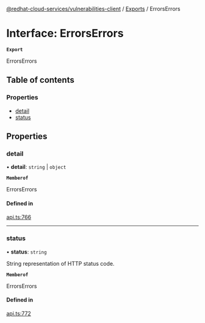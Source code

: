 [@redhat-cloud-services/vulnerabilities-client](../README.md) / [Exports](../modules.md) / ErrorsErrors

# Interface: ErrorsErrors

**`Export`**

ErrorsErrors

## Table of contents

### Properties

- [detail](ErrorsErrors.md#detail)
- [status](ErrorsErrors.md#status)

## Properties

### detail

• **detail**: `string` \| `object`

**`Memberof`**

ErrorsErrors

#### Defined in

[api.ts:766](https://github.com/RedHatInsights/javascript-clients/blob/main/packages/vulnerabilities/git-api/api.ts#L766)

___

### status

• **status**: `string`

String representation of HTTP status code.

**`Memberof`**

ErrorsErrors

#### Defined in

[api.ts:772](https://github.com/RedHatInsights/javascript-clients/blob/main/packages/vulnerabilities/git-api/api.ts#L772)
